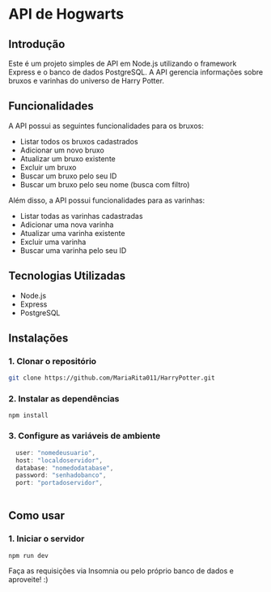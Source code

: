 # API de Hogwarts

## Introdução

Este é um projeto simples de API em Node.js utilizando o framework Express e o banco de dados PostgreSQL. A API gerencia informações sobre bruxos e varinhas do universo de Harry Potter.

## Funcionalidades

A API possui as seguintes funcionalidades para os bruxos:

* Listar todos os bruxos cadastrados
* Adicionar um novo bruxo
* Atualizar um bruxo existente
* Excluir um bruxo
* Buscar um bruxo pelo seu ID
* Buscar um bruxo pelo seu nome (busca com filtro)

Além disso, a API possui funcionalidades para as varinhas:

* Listar todas as varinhas cadastradas
* Adicionar uma nova varinha
* Atualizar uma varinha existente
* Excluir uma varinha
* Buscar uma varinha pelo seu ID

## Tecnologias Utilizadas

* Node.js
* Express
* PostgreSQL

## Instalações

### 1. Clonar o repositório

```bash
git clone https://github.com/MariaRita011/HarryPotter.git
```

### 2. Instalar as dependências

```terminal
npm install
```

### 3. Configure as variáveis de ambiente

```javascript
  user: "nomedeusuario",
  host: "localdoservidor",
  database: "nomedodatabase",
  password: "senhadobanco",
  port: "portadoservidor",
  
```

## Como usar
### 1. Iniciar o servidor

```terminal
npm run dev
```

Faça as requisições via Insomnia ou pelo próprio banco de dados e aproveite! :)